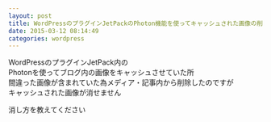 ```yaml
---
layout: post
title: WordPressのプラグインJetPackのPhoton機能を使ってキャッシュされた画像の削除方法
date: 2015-03-12 08:14:49
categories: wordpress
---
```

<!-- {% raw %} -->
<p>WordPressのプラグインJetPack内の<br>
Photonを使ってブログ内の画像をキャッシュさせていた所<br>
間違った画像が含まれていた為メディア・記事内から削除したのですが<br>
キャッシュされた画像が消せません</p>

<p>消し方を教えてください</p>
<!-- {% endraw %} -->
